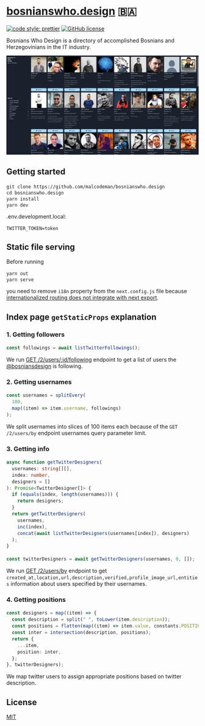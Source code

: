 # [bosnianswho.design](https://www.bosnianswho.design/) 🇧🇦

[![code style: prettier](https://img.shields.io/badge/code_style-prettier-ff69b4.svg)](https://github.com/prettier/prettier)
[![GitHub license](https://img.shields.io/badge/license-MIT-blue.svg)](https://github.com/malcodeman/bosnianswho.design/blob/master/LICENSE)

Bosnians Who Design is a directory of accomplished Bosnians and Herzegovinians in the IT industry.

![Screenshot](readme/screenshot.png)

## Getting started

```
git clone https://github.com/malcodeman/bosnianswho.design
cd bosnianswho.design
yarn install
yarn dev
```

.env.development.local:

```
TWITTER_TOKEN=token
```

## Static file serving

Before running

```
yarn out
yarn serve
```

you need to remove `i18n` property from the `next.config.js` file because [internationalized routing does not integrate with next export](https://nextjs.org/docs/advanced-features/i18n-routing#how-does-this-work-with-static-generation).

## Index page `getStaticProps` explanation

### 1. Getting followers

```typescript
const followings = await listTwitterFollowings();
```

We run [GET /2/users/:id/following](https://developer.twitter.com/en/docs/twitter-api/users/follows/api-reference/get-users-id-following) endpoint to get a list of users the [@bosniansdesign](https://twitter.com/bosniansdesign) is following.

### 2. Getting usernames

```typescript
const usernames = splitEvery(
  100,
  map((item) => item.username, followings)
);
```

We split usernames into slices of 100 items each because of the `GET /2/users/by` endpoint usernames query parameter limit.

### 3. Getting info

```typescript
async function getTwitterDesigners(
  usernames: string[][],
  index: number,
  designers = []
): Promise<TwitterDesigner[]> {
  if (equals(index, length(usernames))) {
    return designers;
  }
  return getTwitterDesigners(
    usernames,
    inc(index),
    concat(await listTwitterDesigners(usernames[index]), designers)
  );
}

const twitterDesigners = await getTwitterDesigners(usernames, 0, []);
```

We run [GET /2/users/by](https://developer.twitter.com/en/docs/twitter-api/users/lookup/api-reference/get-users-by) endpoint to get `created_at,location,url,description,verified,profile_image_url,entities` information about users specified by their usernames.

### 4. Getting positions

```typescript
const designers = map((item) => {
  const description = split(" ", toLower(item.description));
  const positions = flatten(map((item) => item.value, constants.POSITIONS));
  const inter = intersection(description, positions);
  return {
    ...item,
    position: inter,
  };
}, twitterDesigners);
```

We map twitter users to assign appropriate positions based on twitter description.

## License

[MIT](./LICENSE)
